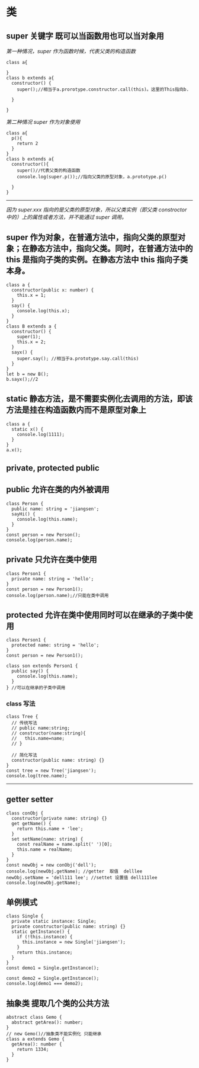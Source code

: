# 类

## super 关键字 既可以当函数用也可以当对象用

_第一种情况，super 作为函数时候，代表父类的构造函数_

```
class a{

}
class b extends a{
  constructor() {
    super();//相当于a.prorotype.constructor.call(this)。这里的This指向b.

  }

}
```

_第二种情况 super 作为对象使用_

```
class a{
  p(){
    return 2
  }
}
class b extends a{
  constructor(){
    super()//代表父类的构造函数
    console.log(super.p());//指向父类的原型对象，a.prototype.p()

  }
}

```

---

_因为 super.xxx 指向的是父类的原型对象，所以父类实例（即父类 constroctor 中的）上的属性或者方法，并不能通过 super 调用。_

## super 作为对象，在普通方法中，指向父类的原型对象；在静态方法中，指向父类。同时，在普通方法中的 this 是指向子类的实例。在静态方法中 this 指向子类本身。

```
class a {
  constructor(public x: number) {
    this.x = 1;
  }
  say() {
    console.log(this.x);
  }
}
class B extends a {
  constructor() {
    super(1);
    this.x = 2;
  }
  sayx() {
    super.say(); //相当于a.prototype.say.call(this)
  }
}
let b = new B();
b.sayx();//2
```

## static 静态方法，是不需要实例化去调用的方法，即该方法是挂在构造函数内而不是原型对象上

```
class a {
  static x() {
    console.log(1111);
  }
}
a.x();

```

## private, protected public

## public 允许在类的内外被调用

```
class Person {
  public name: string = 'jiangsen';
  sayHi() {
    console.log(this.name);
  }
}
const person = new Person();
console.log(person.name);
```

## private 只允许在类中使用

```
class Person1 {
  private name: string = 'hello';
}
const person = new Person1();
console.log(person.name);//只能在类中调用
```

## protected 允许在类中使用同时可以在继承的子类中使用

```
class Person1 {
  protected name: string = 'hello';
}
const person = new Person1();

class son extends Person1 {
  public say() {
    console.log(this.name);
  }
} //可以在继承的子类中调用
```

### class 写法

```
class Tree {
  // 传统写法
  // public name:string;
  // constructor(name:string){
  //   this.name=name;
  // }

  // 简化写法
  constructor(public name: string) {}
}
const tree = new Tree('jiangsen');
console.log(tree.name);
```

---

## getter setter

```
class conObj {
  constructor(private name: string) {}
  get getName() {
    return this.name + 'lee';
  }
  set setName(name: string) {
    const realName = name.split(' ')[0];
    this.name = realName;
  }
}
const newObj = new conObj('dell');
console.log(newObj.getName); //getter  取值  delllee
newObj.setName = 'dell111 lee'; //settet 设置值 dell111lee
console.log(newObj.getName);
```

## 单例模式

```
class Single {
  private static instance: Single;
  private constructor(public name: string) {}
  static getInstance() {
    if (!this.instance) {
      this.instance = new Single('jiangsen');
    }
    return this.instance;
  }
}
const demo1 = Single.getInstance();

const demo2 = Single.getInstance();
console.log(demo1 === demo2);

```

## 抽象类 提取几个类的公共方法

```
abstract class Gemo {
  abstract getArea(): number;
}
// new Gemo()//抽象类不能实例化 只能继承
class a extends Gemo {
  getArea(): number {
    return 1334;
  }
}


```
